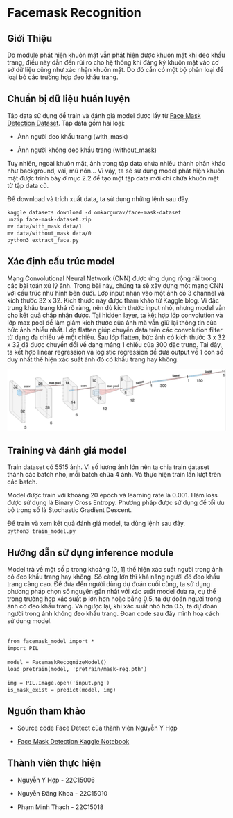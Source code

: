 # Facemask Recognition

## Giới Thiệu

Do module phát hiện khuôn mặt vẫn phát hiện được khuôn mặt khi đeo khẩu trang, điều này dẫn đến rủi ro cho hệ thống khi đăng ký khuôn mặt vào cơ sở dữ liệu cũng như xác nhận khuôn mặt. Do đó cần có một bộ phân loại để loại bỏ các trường hợp đeo khẩu trang.

## Chuẩn bị dữ liệu huấn luyện

Tập data sử dụng để train và đánh giá model được lấy từ [Face Mask Detection Dataset](https://www.kaggle.com/datasets/omkargurav/face-mask-dataset). 
Tập data gồm hai loại: 

- Ảnh người đeo khẩu trang (with_mask)

- Ảnh người không đeo khẩu trang (without_mask)

Tuy nhiên, ngoài khuôn mặt, ảnh trong tập data chứa nhiều thành phần khác như background, vai, mũ nón... Vì vậy, ta sẽ sử dụng model phát hiện khuôn mặt được trình bày ở mục 2.2 để tạo một tập data mới chỉ chứa khuôn mặt từ tập data cũ.

Để download và trích xuất data, ta sử dụng những lệnh sau đây.

```
kaggle datasets download -d omkargurav/face-mask-dataset
unzip face-mask-dataset.zip
mv data/with_mask data/1
mv data/without_mask data/0
python3 extract_face.py
```

## Xác định cấu trúc model

Mạng Convolutional Neural Network (CNN) được ứng dụng rộng rãi trong các bài toán xử lý ảnh. Trong bài này, chúng ta sẽ xây dựng một mạng CNN với cấu trúc như hình bên dưới. Lớp input nhận vào một ảnh có 3 channel và kích thước 32 x 32. Kích thước này được tham khảo từ Kaggle blog. Vì đặc trưng khẩu trang khá rõ ràng, nên dù kích thước input nhỏ, nhưng model vẫn cho kết quả chấp nhận được. Tại hidden layer, ta kết hợp lớp convolution và lớp max pool để làm giảm kích thước của ảnh mà vẫn giữ lại thông tin của bức ảnh nhiều nhất. Lớp flatten giúp chuyển data trên các convolution filter từ dạng đa chiều về một chiều. Sau lớp flatten, bức ảnh có kích thước 3 x 32 x 32 đã được chuyển đổi về dạng mảng 1 chiều của 300 đặc trưng. Tại đây, ta kết hợp linear regression và logistic regression để đưa output về 1 con số duy nhất thể hiện xác suất ảnh đó có khẩu trang hay không.

<img src="architecture.png"/>

## Training và đánh giá model

Train dataset có 5515 ảnh. Vì số lượng ảnh lớn nên ta chia train dataset thành các batch nhỏ, mỗi batch chứa 4 ảnh. Và thực hiện train lần lượt trên các batch.

Model được train với khoảng 20 epoch và learning rate là 0.001. Hàm loss được sử dụng là Binary Cross Entropy. Phương pháp được sử dụng để tối ưu bộ trọng số là Stochastic Gradient Descent.

Để train và xem kết quả đánh giá model, ta dùng lệnh sau đây.  
`python3 train_model.py`

## Hướng dẫn sử dụng inference module

Model trả về một số p trong khoảng [0, 1] thể hiện xác suất người trong ảnh có đeo khẩu trang hay không. Số càng lớn thì khả năng người đó đeo khẩu trang càng cao.
Để đưa đến người dùng dự đoán cuối cùng, ta sử dụng phương pháp chọn số nguyên gần nhất với xác suất model đưa ra, cụ thể trong trường hợp xác suất p lớn hơn hoặc bằng 0.5, ta dự đoán người trong ảnh có đeo khẩu trang. Và ngược lại, khi xác suất nhỏ hơn 0.5, ta dự đoán người trong ảnh không đeo khẩu trang. Đoạn code sau đây mình hoạ cách sử dụng model.  

```

from facemask_model import *
import PIL

model = FacemaskRecognizeModel()
load_pretrain(model, 'pretrain/mask-reg.pth')

img = PIL.Image.open('input.png')
is_mask_exist = predict(model, img) 

```

## Nguồn tham khảo

- Source code Face Detect của thành viên Nguyễn Y Hợp

- [Face Mask Detection Kaggle Notebook](https://www.kaggle.com/code/charlessamuel/face-mask-detection-pytorch)


## Thành viên thực hiện

- Nguyễn Y Hợp - 22C15006

- Nguyễn Đăng Khoa - 22C15010

- Phạm Minh Thạch - 22C15018


